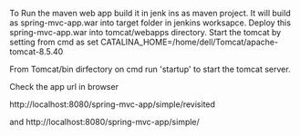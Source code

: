 To Run the maven web app build it in jenk ins as maven project.
 It will build as spring-mvc-app.war into target folder in jenkins worksapce.
 Deploy this spring-mvc-app.war into tomcat/webapps directory.
Start the tomcat by setting from cmd as
 set CATALINA_HOME=/home/dell/Tomcat/apache-tomcat-8.5.40
 
 From Tomcat/bin dirfectory on cmd
 run 'startup' to start the tomcat server.

  Check the app url in browser

 http://localhost:8080/spring-mvc-app/simple/revisited

 and 
http://localhost:8080/spring-mvc-app/simple/ 
 




